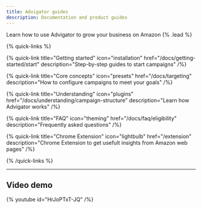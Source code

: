 ```yaml
---
title: Advigator guides
description: Documentation and product guides
---
```


Learn how to use Advigator to grow your business on Amazon {% .lead %}

{% quick-links %}

{% quick-link title="Getting started" icon="installation" href="/docs/getting-started/start" description="Step-by-step guides to start campaigns" /%}

{% quick-link title="Core concepts" icon="presets" href="/docs/targeting" description="How to configure campaigns to meet your goals" /%}

{% quick-link title="Understanding" icon="plugins" href="/docs/understanding/campaign-structure" description="Learn how Advigator works" /%}

{% quick-link title="FAQ" icon="theming" href="/docs/faq/eligibility" description="Frequently asked questions" /%}

{% quick-link title="Chrome Extension" icon="lightbulb" href="/extension" description="Chrome Extension to get usefult insights from Amazon web pages" /%}

{% /quick-links %}

---

## Video demo

{% youtube id="HrJoPTxT-JQ" /%}
